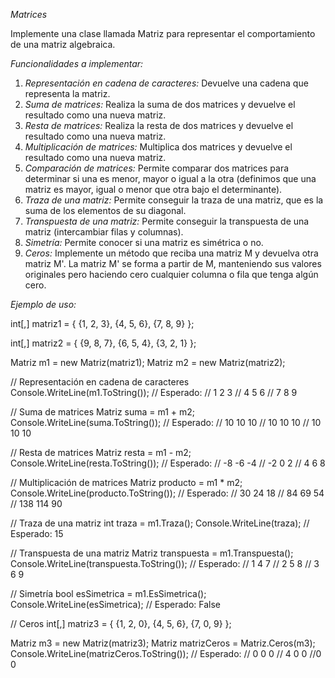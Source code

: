 *Matrices*

Implemente una clase llamada Matriz para representar el comportamiento de una matriz algebraica.

*Funcionalidades a implementar:*

1. *Representación en cadena de caracteres:* Devuelve una cadena que representa la matriz.
2. *Suma de matrices:* Realiza la suma de dos matrices y devuelve el resultado como una nueva matriz.
3. *Resta de matrices:* Realiza la resta de dos matrices y devuelve el resultado como una nueva matriz.
4. *Multiplicación de matrices:* Multiplica dos matrices y devuelve el resultado como una nueva matriz.
5. *Comparación de matrices:* Permite comparar dos matrices para determinar si una es menor, mayor o igual a la otra (definimos que una matriz es mayor, igual o menor que otra bajo el determinante).
6. *Traza de una matriz:* Permite conseguir la traza de una matriz, que es la suma de los elementos de su diagonal.
7. *Transpuesta de una matriz:* Permite conseguir la transpuesta de una matriz (intercambiar filas y columnas).
8. *Simetría:* Permite conocer si una matriz es simétrica o no.
9. *Ceros:* Implemente un método que reciba una matriz M y devuelva otra matriz M'. La matriz M' se forma a partir de M, manteniendo sus valores originales pero haciendo cero cualquier columna o fila que tenga algún cero.
 
*Ejemplo de uso:*

int[,] matriz1 = {
{1, 2, 3},
{4, 5, 6},
{7, 8, 9}
};

int[,] matriz2 = {
{9, 8, 7},
{6, 5, 4},
{3, 2, 1}
};

Matriz m1 = new Matriz(matriz1);
Matriz m2 = new Matriz(matriz2);

// Representación en cadena de caracteres
Console.WriteLine(m1.ToString());
// Esperado:
// 1 2 3
// 4 5 6
// 7 8 9

// Suma de matrices
Matriz suma = m1 + m2;
Console.WriteLine(suma.ToString());
// Esperado:
// 10 10 10
// 10 10 10
// 10 10 10

// Resta de matrices
Matriz resta = m1 - m2;
Console.WriteLine(resta.ToString());
// Esperado:
// -8 -6 -4
// -2 0 2
// 4 6 8

// Multiplicación de matrices
Matriz producto = m1 * m2;
Console.WriteLine(producto.ToString());
// Esperado:
// 30 24 18
// 84 69 54
// 138 114 90

// Traza de una matriz
int traza = m1.Traza();
Console.WriteLine(traza);
// Esperado: 15

// Transpuesta de una matriz
Matriz transpuesta = m1.Transpuesta();
Console.WriteLine(transpuesta.ToString());
// Esperado:
// 1 4 7
// 2 5 8
// 3 6 9

// Simetría
bool esSimetrica = m1.EsSimetrica();
Console.WriteLine(esSimetrica);
// Esperado: False

// Ceros
int[,] matriz3 = {
{1, 2, 0},
{4, 5, 6},
{7, 0, 9}
};

Matriz m3 = new Matriz(matriz3);
Matriz matrizCeros = Matriz.Ceros(m3);
Console.WriteLine(matrizCeros.ToString());
// Esperado:
// 0 0 0
// 4 0 0
//0 0 
